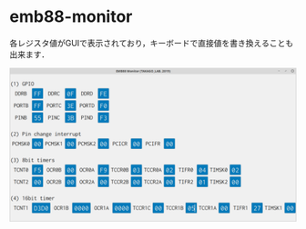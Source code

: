 # emb88-monitor

各レジスタ値がGUIで表示されており，キーボードで直接値を書き換えることも出来ます．

![専門実験の学生用に開発中](https://github.com/takago/emb88-monitor/blob/master/screenshot.png)

